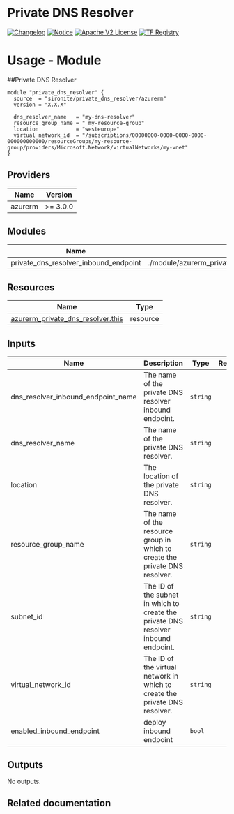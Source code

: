 <!-- BEGIN_TF_DOCS -->
 # Private DNS Resolver
[![Changelog](https://img.shields.io/badge/changelog-release-green.svg)](https://github.com/sironite/terraform-azurerm-private_dns_resolver/releases/latest) [![Notice](https://img.shields.io/badge/notice-copyright-yellow.svg)](NOTICE) [![Apache V2 License](https://img.shields.io/badge/license-Apache%20V2-orange.svg)](LICENSE) [![TF Registry](https://img.shields.io/badge/terraform-registry-blue.svg)](https://registry.terraform.io/providers/hashicorp/azurerm/latest/docs/resources/private_dns_resolver)

# Usage - Module

##Private DNS Resolver
```hcl
module "private_dns_resolver" {
  source  = "sironite/private_dns_resolver/azurerm"
  version = "X.X.X"

  dns_resolver_name   = "my-dns-resolver"
  resource_group_name = " my-resource-group"
  location            = "westeurope"
  virtual_network_id  = "/subscriptions/00000000-0000-0000-0000-000000000000/resourceGroups/my-resource-group/providers/Microsoft.Network/virtualNetworks/my-vnet"
}
```

## Providers

| Name | Version |
|------|---------|
| azurerm | >= 3.0.0 |

## Modules

| Name | Source | Version |
|------|--------|---------|
| private\_dns\_resolver\_inbound\_endpoint | ./module/azurerm_private_dns_resolver_inbound_endpoint | n/a |

## Resources

| Name | Type |
|------|------|
| [azurerm_private_dns_resolver.this](https://registry.terraform.io/providers/hashicorp/azurerm/latest/docs/resources/private_dns_resolver) | resource |

## Inputs

| Name | Description | Type | Required |
|------|-------------|------|:--------:|
| dns\_resolver\_inbound\_endpoint\_name | The name of the private DNS resolver inbound endpoint. | `string` | yes |
| dns\_resolver\_name | The name of the private DNS resolver. | `string` | yes |
| location | The location of the private DNS resolver. | `string` | yes |
| resource\_group\_name | The name of the resource group in which to create the private DNS resolver. | `string` | yes |
| subnet\_id | The ID of the subnet in which to create the private DNS resolver inbound endpoint. | `string` | yes |
| virtual\_network\_id | The ID of the virtual network in which to create the private DNS resolver. | `string` | yes |
| enabled\_inbound\_endpoint | deploy inbound endpoint | `bool` | no |

## Outputs

No outputs.

## Related documentation
<!-- END_TF_DOCS -->